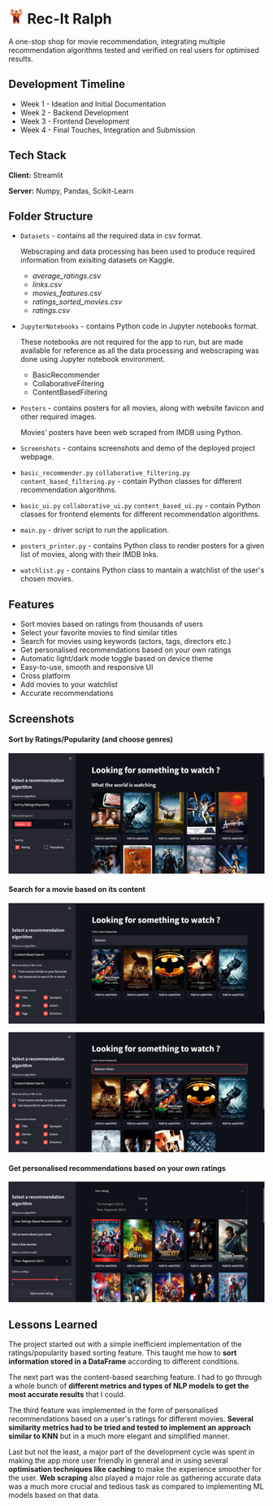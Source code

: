
# <img src ="https://github.com/abhishekg495/RecommenderSystem/blob/master/Posters/favicon.png?raw=true" width=30px> Rec-It Ralph

A one-stop shop for movie recommendation, 
integrating multiple recommendation algorithms 
tested and verified on real users for optimised 
results.
## Development Timeline

- Week 1 - Ideation and Initial Documentation
- Week 2 - Backend Development
- Week 3 - Frontend Development
- Week 4 - Final Touches, Integration and Submission


## Tech Stack

**Client:** Streamlit

**Server:** Numpy, Pandas, Scikit-Learn


## Folder Structure

-   `Datasets` - contains all the required data in csv format.

    Webscraping and data processing has been used to produce required information from exisiting datasets on Kaggle.

    -   _average_ratings.csv_
    -   _links.csv_
    -   _movies_features.csv_
    -   _ratings_sorted_movies.csv_
    -   _ratings.csv_

-   `JupyterNotebooks` - contains Python code in Jupyter notebooks format.

    These notebooks are not required for the app to run, but are made available for reference as all the data processing and webscraping was done using Jupyter notebook environment.

    -   BasicRecommender
    -   CollaborativeFiltering
    -   ContentBasedFiltering

-   `Posters` - contains posters for all movies, along with website favicon and other required images.

    Movies' posters have been web scraped from IMDB using Python.

-   `Screenshots` - contains screenshots and demo of the deployed project webpage.

-   `basic_recommender.py` `collaborative_filtering.py` `content_based_filtering.py` - contain Python classes for different recommendation algorithms.

-   `basic_ui.py` `collaborative_ui.py` `content_based_ui.py` - contain Python classes for frontend elements for different recommendation algorithms.

-   `main.py` - driver script to run the application.

-   `posters_printer.py` - contains Python class to render posters for a given list of movies, along with their IMDB lnks.

-   `watchlist.py` - contains Python class to mantain a watchlist of the user's chosen movies.


## Features

- Sort movies based on ratings from thousands of users
- Select your favorite movies to find similar titles
- Search for movies using keywords (actors, tags, directors etc.)
- Get personalised recommendations based on your own ratings
- Automatic light/dark mode toggle based on device theme
- Easy-to-use, smooth and responsive UI
- Cross platform
- Add movies to your watchlist
- Accurate recommendations

## Screenshots

#### Sort by Ratings/Popularity (and choose genres)
![App Screenshot 1](https://github.com/abhishekg495/RecommenderSystem/blob/master/Screenshots/1.png?raw=true)

#### Search for a movie based on its content
![App Screenshot 2](https://github.com/abhishekg495/RecommenderSystem/blob/master/Screenshots/2.png?raw=true)

![App Screenshot 3](https://github.com/abhishekg495/RecommenderSystem/blob/master/Screenshots/3.png?raw=true)

#### Get personalised recommendations based on your own ratings
![App Screenshot 4](https://github.com/abhishekg495/RecommenderSystem/blob/master/Screenshots/4.png?raw=true)

## Lessons Learned

The project started out with a simple inefficient implementation of the ratings/popularity based sorting feature. This taught me how to **sort information stored in a DataFrame** according to different conditions.

The next part was the content-based searching feature. I had to go through a whole bunch of **different metrics and types of NLP models to get the most accurate results** that I could.

The third feature was implemented in the form of personalised recommendations based on a user's ratings for different movies. **Several similarity metrics had to be tried and tested to implement an approach similar to KNN** but in a much more elegant and simplified manner.

Last but not the least, a major part of the development cycle was spent in making the app more user friendly in general and in using several **optimisation techniques like caching** to make the experience smoother for the user.
**Web scraping** also played a major role as gathering accurate data was a much more crucial and tedious task as compared to implementing ML models based on that data.
